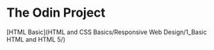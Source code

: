 # The Odin Project

[HTML Basic](HTML and CSS Basics/Responsive Web Design/1_Basic HTML and HTML 5/)
